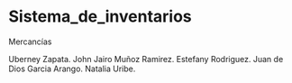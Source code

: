 # Sistema_de_inventarios
Mercancías 

Uberney Zapata.
John Jairo Muñoz Ramirez.
Estefany Rodriguez.
Juan de Dios Garcia Arango.
Natalia Uribe.
